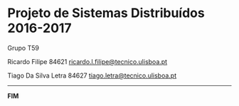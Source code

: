 # Projeto de Sistemas Distribuídos 2016-2017 #

Grupo T59


Ricardo Filipe 84621 ricardo.l.filipe@tecnico.ulisboa.pt

Tiago Da Silva Letra  84627 tiago.letra@tecnico.ulisboa.pt




-------------------------------------------------------------------------------
**FIM**
